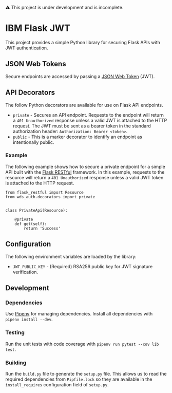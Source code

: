 :warning: This project is under development and is incomplete.

# IBM Flask JWT
This project provides a simple Python library for securing Flask APIs with JWT authentication. 

## JSON Web Tokens
Secure endpoints are accessed by passing a [JSON Web Token](https://jwt.io/introduction) (JWT).

## API Decorators
The follow Python decorators are available for use on Flask API endpoints.
* `private` - Secures an API endpoint. Requests to the endpoint will return a `401 Unauthorized` response unless a valid JWT is attached to the HTTP request. The JWT must be sent as a bearer token in the standard authorization header: `Authorization: Bearer <token>`.
* `public` - This is a marker decorator to identify an endpoint as intentionally public.

### Example
The following example shows how to secure a private endpoint for a simple API built with the [Flask RESTful](https://flask-restful.readthedocs.io/en/latest/) framework. In this example, requests to the resource will return a `401 Unauthorized` response unless a valid JWT token is attached to the HTTP request.
```
from flask_restful import Resource
from wds_auth.decorators import private


class PrivateApi(Resource):

    @private
    def get(self):
        return 'Success'
```

## Configuration
The following environment variables are loaded by the library:
* `JWT_PUBLIC_KEY` - (Required) RSA256 public key for JWT signature verification.

## Development

### Dependencies
Use [Pipenv](https://pipenv.pypa.io/en/latest/) for managing dependencies. Install all dependencies with `pipenv install --dev`.

### Testing
Run the unit tests with code coverage with `pipenv run pytest --cov lib test`.

### Building
Run the `build.py` file to generate the `setup.py` file. This allows us to read the required dependencies from `Pipfile.lock` so they are available in the `install_requires` configuration field of `setup.py`.
